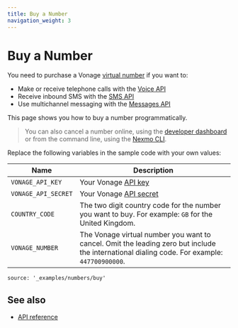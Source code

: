 ```yaml
---
title: Buy a Number
navigation_weight: 3
---
```


# Buy a Number

You need to purchase a Vonage [virtual number](/concepts/guides/glossary#virtual-number) if you want to:

* Make or receive telephone calls with the [Voice API](/voice/voice-api/overview)
* Receive inbound SMS with the [SMS API](/messaging/sms/overview)
* Use multichannel messaging with the [Messages API](/messages/overview)

This page shows you how to buy a number programmatically.

> You can also cancel a number online, using the [developer dashboard](https://dashboard.nexmo.com/your-numbers) or from the command line, using the [Nexmo CLI](https://github.com/Nexmo/nexmo-cli#buying-a-number).

Replace the following variables in the sample code with your own values:

Name | Description
--|--
`VONAGE_API_KEY` | Your Vonage [API key](https://developer.nexmo.com/concepts/guides/authentication#api-key-and-secret)
`VONAGE_API_SECRET` | Your Vonage [API secret](https://developer.nexmo.com/concepts/guides/authentication#api-key-and-secret)
`COUNTRY_CODE` | The two digit country code for the number you want to buy. For example: `GB` for the United Kingdom.
`VONAGE_NUMBER` | The Vonage virtual number you want to cancel. Omit the leading zero but include the international dialing code. For example: `447700900000`.

```code_snippets
source: '_examples/numbers/buy'
```

## See also

* [API reference](/api/numbers)
